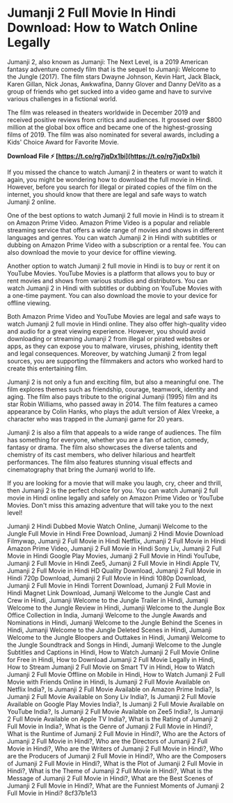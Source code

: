 
 
# Jumanji 2 Full Movie In Hindi Download: How to Watch Online Legally
 
Jumanji 2, also known as Jumanji: The Next Level, is a 2019 American fantasy adventure comedy film that is the sequel to Jumanji: Welcome to the Jungle (2017). The film stars Dwayne Johnson, Kevin Hart, Jack Black, Karen Gillan, Nick Jonas, Awkwafina, Danny Glover and Danny DeVito as a group of friends who get sucked into a video game and have to survive various challenges in a fictional world.
 
The film was released in theaters worldwide in December 2019 and received positive reviews from critics and audiences. It grossed over $800 million at the global box office and became one of the highest-grossing films of 2019. The film was also nominated for several awards, including a Kids' Choice Award for Favorite Movie.
 
**Download File ⚡ [https://t.co/rg7jqDx1bi](https://t.co/rg7jqDx1bi)**


 
If you missed the chance to watch Jumanji 2 in theaters or want to watch it again, you might be wondering how to download the full movie in Hindi. However, before you search for illegal or pirated copies of the film on the internet, you should know that there are legal and safe ways to watch Jumanji 2 online.
 
One of the best options to watch Jumanji 2 full movie in Hindi is to stream it on Amazon Prime Video. Amazon Prime Video is a popular and reliable streaming service that offers a wide range of movies and shows in different languages and genres. You can watch Jumanji 2 in Hindi with subtitles or dubbing on Amazon Prime Video with a subscription or a rental fee. You can also download the movie to your device for offline viewing.
 
Another option to watch Jumanji 2 full movie in Hindi is to buy or rent it on YouTube Movies. YouTube Movies is a platform that allows you to buy or rent movies and shows from various studios and distributors. You can watch Jumanji 2 in Hindi with subtitles or dubbing on YouTube Movies with a one-time payment. You can also download the movie to your device for offline viewing.
 
Both Amazon Prime Video and YouTube Movies are legal and safe ways to watch Jumanji 2 full movie in Hindi online. They also offer high-quality video and audio for a great viewing experience. However, you should avoid downloading or streaming Jumanji 2 from illegal or pirated websites or apps, as they can expose you to malware, viruses, phishing, identity theft and legal consequences. Moreover, by watching Jumanji 2 from legal sources, you are supporting the filmmakers and actors who worked hard to create this entertaining film.
  
Jumanji 2 is not only a fun and exciting film, but also a meaningful one. The film explores themes such as friendship, courage, teamwork, identity and aging. The film also pays tribute to the original Jumanji (1995) film and its star Robin Williams, who passed away in 2014. The film features a cameo appearance by Colin Hanks, who plays the adult version of Alex Vreeke, a character who was trapped in the Jumanji game for 20 years.
 
Jumanji 2 is also a film that appeals to a wide range of audiences. The film has something for everyone, whether you are a fan of action, comedy, fantasy or drama. The film also showcases the diverse talents and chemistry of its cast members, who deliver hilarious and heartfelt performances. The film also features stunning visual effects and cinematography that bring the Jumanji world to life.
 
If you are looking for a movie that will make you laugh, cry, cheer and thrill, then Jumanji 2 is the perfect choice for you. You can watch Jumanji 2 full movie in Hindi online legally and safely on Amazon Prime Video or YouTube Movies. Don't miss this amazing adventure that will take you to the next level!
 
Jumanji 2 Hindi Dubbed Movie Watch Online,  Jumanji Welcome to the Jungle Full Movie in Hindi Free Download,  Jumanji 2 Hindi Movie Download Filmywap,  Jumanji 2 Full Movie in Hindi Netflix,  Jumanji 2 Full Movie in Hindi Amazon Prime Video,  Jumanji 2 Full Movie in Hindi Sony Liv,  Jumanji 2 Full Movie in Hindi Google Play Movies,  Jumanji 2 Full Movie in Hindi YouTube,  Jumanji 2 Full Movie in Hindi Zee5,  Jumanji 2 Full Movie in Hindi Apple TV,  Jumanji 2 Full Movie in Hindi HD Quality Download,  Jumanji 2 Full Movie in Hindi 720p Download,  Jumanji 2 Full Movie in Hindi 1080p Download,  Jumanji 2 Full Movie in Hindi Torrent Download,  Jumanji 2 Full Movie in Hindi Magnet Link Download,  Jumanji Welcome to the Jungle Cast and Crew in Hindi,  Jumanji Welcome to the Jungle Trailer in Hindi,  Jumanji Welcome to the Jungle Review in Hindi,  Jumanji Welcome to the Jungle Box Office Collection in India,  Jumanji Welcome to the Jungle Awards and Nominations in Hindi,  Jumanji Welcome to the Jungle Behind the Scenes in Hindi,  Jumanji Welcome to the Jungle Deleted Scenes in Hindi,  Jumanji Welcome to the Jungle Bloopers and Outtakes in Hindi,  Jumanji Welcome to the Jungle Soundtrack and Songs in Hindi,  Jumanji Welcome to the Jungle Subtitles and Captions in Hindi,  How to Watch Jumanji 2 Full Movie Online for Free in Hindi,  How to Download Jumanji 2 Full Movie Legally in Hindi,  How to Stream Jumanji 2 Full Movie on Smart TV in Hindi,  How to Watch Jumanji 2 Full Movie Offline on Mobile in Hindi,  How to Watch Jumanji 2 Full Movie with Friends Online in Hindi,  Is Jumanji 2 Full Movie Available on Netflix India?,  Is Jumanji 2 Full Movie Available on Amazon Prime India?,  Is Jumanji 2 Full Movie Available on Sony Liv India?,  Is Jumanji 2 Full Movie Available on Google Play Movies India?,  Is Jumanji 2 Full Movie Available on YouTube India?,  Is Jumanji 2 Full Movie Available on Zee5 India?,  Is Jumanji 2 Full Movie Available on Apple TV India?,  What is the Rating of Jumanji 2 Full Movie in India?,  What is the Genre of Jumanji 2 Full Movie in Hindi?,  What is the Runtime of Jumanji 2 Full Movie in Hindi?,  Who are the Actors of Jumanji 2 Full Movie in Hindi?,  Who are the Directors of Jumanji 2 Full Movie in Hindi?,  Who are the Writers of Jumanji 2 Full Movie in Hindi?,  Who are the Producers of Jumanji 2 Full Movie in Hindi?,  Who are the Composers of Jumanji 2 Full Movie in Hindi?,  What is the Plot of Jumanji 2 Full Movie in Hindi?,  What is the Theme of Jumanji 2 Full Movie in Hindi?,  What is the Message of Jumanji 2 Full Movie in Hindi?,  What are the Best Scenes of Jumanji 2 Full Movie in Hindi?,  What are the Funniest Moments of Jumanji 2 Full Movie in Hindi?
 8cf37b1e13
 
